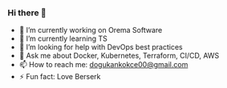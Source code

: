 ### Hi there 👋

<!--
**dgknkokce/dgknkokce** is a ✨ _special_ ✨ repository because its `README.md` (this file) appears on your GitHub profile.

Here are some ideas to get you started:
- 👯 I’m looking to collaborate on ...
-->
- 🔭 I’m currently working on Orema Software
- 🌱 I’m currently learning TS
- 🤔 I’m looking for help with DevOps best practices
- 💬 Ask me about Docker, Kubernetes, Terraform, CI/CD, AWS
- 📫 How to reach me: dogukankokce00@gmail.com
- ⚡ Fun fact: Love Berserk

